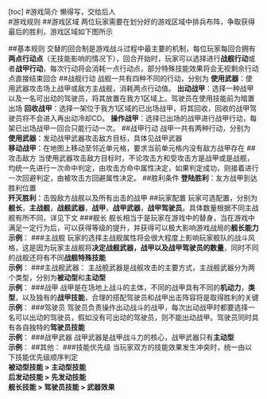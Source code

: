 [toc]
#游戏简介
懒得写，交给后人      
#游戏规则
##游戏区域
两位玩家需要在划分好的游戏区域中排兵布阵，争取获得最后的胜利，游戏区域如下图所示

##基本规则
交替的回合制是游戏战斗过程中最主要的机制，每位玩家每回合拥有**两点行动点**（无技能影响的情况下），回合开始时，玩家可以选择进行**战舰行动**或者**战甲行动**，每次行动将会消耗一点行动点，部分特殊技能效果将会无视剩余行动点直接结束回合
##战舰行动
战舰一共有四种不同的行动，分别为
**使用武器**：使用武器攻击场上战甲或敌方主战舰，消耗两点行动值。
**出动战甲**：选择一种战甲以及一名可出动的驾驶员，将其放置在我方1区域上。驾驶员在使用技能前为暗置出场
**回收战甲**：选择一架位于我方1区域的已出场战甲，将其回收，回收的战甲驾驶员将不会进入再出动冷却CD。
**操作战甲**：选择已出场的战甲进行战甲行动，每架已出场战甲一回合只能行动一次。
##战甲行动
战甲一共有两种行动，分别为
**使用武器**：发动战甲武器攻击敌方目标，具体见战甲武器  
**移动战甲**：在地图上移动至邻近单元格，要求当前单元格内没有敌方战甲存在
##攻击敌方
当使用武器攻击敌方目标时，不论攻击方和受攻击方是战甲或是战舰，均统一先进行一次命中判定，由攻击方命中属性决定，如果判定成功，则接着进行一次回避判定，由被攻击方回避属性决定。
##胜利条件
**登陆胜利**：友方战甲到达胜利位置  
**歼灭胜利**：击毁敌方战舰以及所有出击的战甲
##玩家配置
玩家可选配置，分别为**舰长**，**主战舰**，**战舰武器**，**战甲**，**战甲武器**，**战甲驾驶员**。具体数量根据不同主战舰有所不同，详见下文
###舰长
舰长相当于是玩家在游戏中的替身，当在游戏中满足一定行为后，可以获得等级的提升，并获得可以极大影响游戏战局的**舰长能力**  
**示例**：
###主战舰
玩家的选择主战舰属性将会很大程度上影响玩家舰队的战斗风格，这是因为玩家主战舰将**决定战舰武器，战甲以及战甲驾驶员的数量**，同时不同的战舰还将有不同**战舰特殊技能**  
**示例**：
###主战舰武器：
主战舰武器是战舰攻击的主要方式，主战舰武器分为两个类型，分别为**被动型**和**主动型**  
**示例**：
###战甲
战甲是在场地上战斗的主体，不同的战甲具有不同的**机动力**，**类型**，以及独有的**战甲技能**，合理的搭配驾驶员和战甲出击阵容将是取得胜利的关键  
**示例**：
###驾驶员
驾驶员负责操作出动战斗的战甲，每次出动战甲时都要选择一名可以出动的驾驶员，假如没有可出动的驾驶员，则不能出动战甲。驾驶员同时具有各自独特的**驾驶员技能**  
**示例**：
###战甲武器
战甲武器是战甲战斗力的核心，战甲武器只有**主动型**  
**示例**：
##其他：
###技能优先级
当玩家双方的技能效果发生冲突时，统一由以下技能优先级顺序判定  
**被动型技能 > 主动型技能**  
**后发动技能 > 先发动技能**  
**舰长技能 > 驾驶员技能 > 武器效果**  







